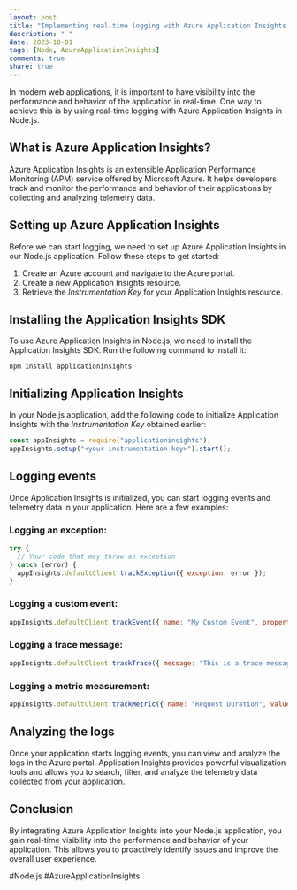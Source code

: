 ```yaml
---
layout: post
title: "Implementing real-time logging with Azure Application Insights in Node.js"
description: " "
date: 2023-10-01
tags: [Node, AzureApplicationInsights]
comments: true
share: true
---
```


In modern web applications, it is important to have visibility into the performance and behavior of the application in real-time. One way to achieve this is by using real-time logging with Azure Application Insights in Node.js.

## What is Azure Application Insights?

Azure Application Insights is an extensible Application Performance Monitoring (APM) service offered by Microsoft Azure. It helps developers track and monitor the performance and behavior of their applications by collecting and analyzing telemetry data.

## Setting up Azure Application Insights

Before we can start logging, we need to set up Azure Application Insights in our Node.js application. Follow these steps to get started:

1. Create an Azure account and navigate to the Azure portal.
2. Create a new Application Insights resource.
3. Retrieve the *Instrumentation Key* for your Application Insights resource.

## Installing the Application Insights SDK

To use Azure Application Insights in Node.js, we need to install the Application Insights SDK. Run the following command to install it:

```shell
npm install applicationinsights
```

## Initializing Application Insights

In your Node.js application, add the following code to initialize Application Insights with the *Instrumentation Key* obtained earlier:

```javascript
const appInsights = require("applicationinsights");
appInsights.setup("<your-instrumentation-key>").start();
```

## Logging events

Once Application Insights is initialized, you can start logging events and telemetry data in your application. Here are a few examples:

### Logging an exception:

```javascript
try {
  // Your code that may throw an exception
} catch (error) {
  appInsights.defaultClient.trackException({ exception: error });
}
```

### Logging a custom event:

```javascript
appInsights.defaultClient.trackEvent({ name: "My Custom Event", properties: { key: "value" } });
```

### Logging a trace message:

```javascript
appInsights.defaultClient.trackTrace({ message: "This is a trace message" });
```

### Logging a metric measurement:

```javascript
appInsights.defaultClient.trackMetric({ name: "Request Duration", value: 500, properties: { key: "value" } });
```

## Analyzing the logs

Once your application starts logging events, you can view and analyze the logs in the Azure portal. Application Insights provides powerful visualization tools and allows you to search, filter, and analyze the telemetry data collected from your application.

## Conclusion

By integrating Azure Application Insights into your Node.js application, you gain real-time visibility into the performance and behavior of your application. This allows you to proactively identify issues and improve the overall user experience.

#Node.js #AzureApplicationInsights